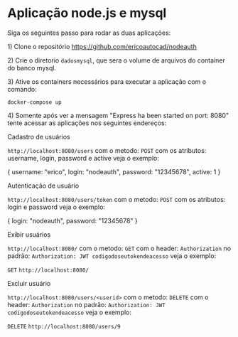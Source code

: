 # Aplicação node.js e mysql

Siga os seguintes passo para rodar as duas aplicações: 

1\) Clone o repositório https://github.com/ericoautocad/nodeauth

2\) Crie o diretorio `dadosmysql`, que sera o volume de arquivos do container do banco mysql.

3\) Ative os containers necessários para executar a aplicação com o comando: 

`docker-compose up` 

4\) Somente após ver a mensagem "Express ha been started on port: 8080" tente acessar as aplicações nos seguintes endereços: 


Cadastro de usuários

`http://localhost:8080/users` com o metodo: `POST` com os atributos: username, login, password e active veja o exemplo: 

{ username: "erico", login: "nodeauth", password: "12345678", active: 1 } 

Autenticação de usuário

`http://localhost:8080/users/token` com o metodo: `POST` com os atributos: login e password veja o exemplo: 

{ login: "nodeauth", password: "12345678" } 

Exibir usuários

`http://localhost:8080/` com o metodo: `GET` com o header: `Authorization` no padrão: `Authorization: JWT codigodoseutokendeacesso` veja o exemplo: 

`GET` `http://localhost:8080/` 

Excluir usuário

`http://localhost:8080/users/<userid>` com o metodo: `DELETE` com o header: `Authorization` no padrão: `Authorization: JWT codigodoseutokendeacesso` veja o exemplo: 

`DELETE` `http://localhost:8080/users/9`
